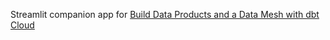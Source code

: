 Streamlit companion app for [Build Data Products and a Data Mesh with dbt Cloud](https://quickstarts.snowflake.com/guide/data-products-data-mesh-dbt-cloud/index.html#0)